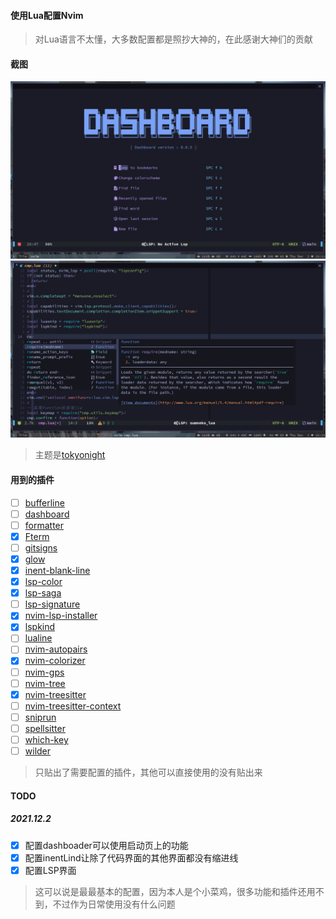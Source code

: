 #### 使用Lua配置Nvim
> 对Lua语言不太懂，大多数配置都是照抄大神的，在此感谢大神们的贡献
#### 截图
![启动页](https://github.com/forgiveboo/nvim-lua/blob/main/screenshots/dashboard.png)
![Nvim使用界面](https://github.com/forgiveboo/nvim-lua/blob/main/screenshots/nvim.png)
> 主题是[tokyonight](https://github.com/folke/tokyonight.nvim)
#### 用到的插件
- [ ] [bufferline](https://github.com/akinsho/bufferline.nvim)
- [ ] [dashboard](https://github.com/glepnir/dashboard-nvim)
- [ ] [formatter](https://github.com/mhartington/formatter.nvim)
- [X] [Fterm](https://github.com/numToStr/FTerm.nvim)
- [ ] [gitsigns](https://github.com/lewis6991/gitsigns.nvim)
- [X] [glow](https://github.com/ellisonleao/glow.nvim)
- [X] [inent-blank-line](https://github.com/lukas-reineke/indent-blankline.nvim)
- [X] [lsp-color](https://github.com/folke/lsp-colors.nvim)
- [X] [lsp-saga](https://github.com/glepnir/lspsaga.nvim)
- [ ] [lsp-signature](https://github.com/ray-x/lsp_signature.nvim)
- [X] [nvim-lsp-installer](https://github.com/williamboman/nvim-lsp-installer)
- [X] [lspkind](https://github.com/onsails/lspkind-nvim)
- [ ] [lualine](https://github.com/nvim-lualine/lualine.nvim)
- [ ] [nvim-autopairs](https://github.com/windwp/nvim-autopairs)
- [X] [nvim-colorizer](https://github.com/norcalli/nvim-colorizer.lua)
- [ ] [nvim-gps](https://github.com/SmiteshP/nvim-gps)
- [ ] [nvim-tree](https://github.com/kyazdani42/nvim-tree.lua)
- [X] [nvim-treesitter](https://github.com/nvim-treesitter/nvim-treesitter)
- [ ] [nvim-treesitter-context](https://github.com/romgrk/nvim-treesitter-context)
- [ ] [sniprun](https://github.com/michaelb/sniprun)
- [ ] [spellsitter](https://github.com/lewis6991/spellsitter.nvim)
- [ ] [which-key](https://github.com/folke/which-key.nvim)
- [ ] [wilder](https://github.com/gelguy/wilder.nvim)
> 只贴出了需要配置的插件，其他可以直接使用的没有贴出来
#### TODO
##### 2021.12.2
- [X] 配置dashboader可以使用启动页上的功能
- [X] 配置inentLind让除了代码界面的其他界面都没有缩进线
- [X] 配置LSP界面
> 这可以说是最最基本的配置，因为本人是个小菜鸡，很多功能和插件还用不到，不过作为日常使用没有什么问题
